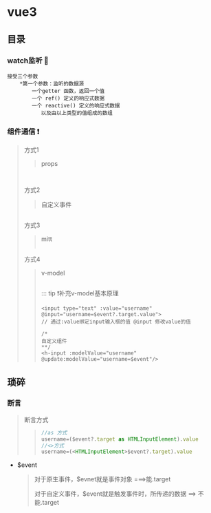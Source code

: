 # vue3

## 目录
### watch监听 :art:

~~~text
接受三个参数
	*第一个参数：监听的数据源
		一个getter 函数，返回一个值
		一个 ref() 定义的响应式数据
		一个 reactive() 定义的响应式数据
		   以及由以上类型的值组成的数组
~~~



### 组件通信 :heavy_exclamation_mark:

> 方式1
>
> > props
>
> ~~~vue
> 
> 
> ~~~
>
> 方式2
>
> > 自定义事件
>
> ~~~vue
> 
> ~~~
>
> 方式3
>
> > mitt
> >
> > ~~~vue
> > 
> > ~~~
>
> 方式4
>
> >v-model
> >
> >~~~vue
> >
> >~~~
> >
> >::: tip :heavy_exclamation_mark:补充v-model基本原理
> >
> >
> >
> >~~~vue
> ><input type="text" :value="username" @input="username=$event?.target.value">
> >// 通过:value绑定input输入框的值 @input 修改value的值
> >
> >/*
> >自定义组件
> >**/
> ><h-input :modelValue="username" @update:modelValue="username=$event"/>
> >~~~
> >
> >

## 琐碎

### 断言

> 断言方式
>
> >~~~ts
> >//as 方式
> >username=($event?.target as HTMLInputElement).value
> >//<>方式
> >username=(<HTMLInputElement>$event?.target).value
> >~~~

* $event

  > 对于原生事件，$evnet就是事件对象 ===>能.target
  >
  > 对于自定义事件，$event就是触发事件时，所传递的数据 ==> 不能.target
